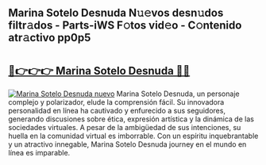 ## Marina Sotelo Desnuda N𝚞𝚎vos desn𝚞dos filtr𝚊dos - Parts-iWS F𝚘tos vid𝚎o - C𝚘ntenido atr𝚊ctivo pp0p5

# <h2><a href="http://mb7ytc.tromn.icu/?c=Marina+Sotelo+Desnuda">🔗👉👉👉 Marina Sotelo Desnuda 🔗🔗</a></h2>

[![Marina Sotelo Desnuda nuevo](https://i.imgur.com/pEAQMta.gif)](http://mb7ytc.tromn.icu/?c=Marina+Sotelo+Desnuda)
Marina Sotelo Desnuda, un personaje complejo y polarizador, elude la comprensión fácil. Su innovadora personalidad en línea ha cautivado y enfurecido a sus seguidores, generando discusiones sobre ética, expresión artística y la dinámica de las sociedades virtuales. A pesar de la ambigüedad de sus intenciones, su huella en la comunidad virtual es imborrable. Con un espíritu inquebrantable y un atractivo innegable, Marina Sotelo Desnuda journey en el mundo en línea es imparable.
